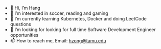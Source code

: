 - 👋 Hi, I’m Hang
- 👀 I’m interested in soccer, reading and gaming
- 🌱 I’m currently learning Kubernetes, Docker and doing LeetCode questions
- 💞️ I’m looking for looking for full time Software Development Engineer opportunities
- 📫 How to reach me,  Email: hzong@tamu.edu

<!---
hzzong/hzzong is a ✨ special ✨ repository because its `README.md` (this file) appears on your GitHub profile.
You can click the Preview link to take a look at your changes.
--->

